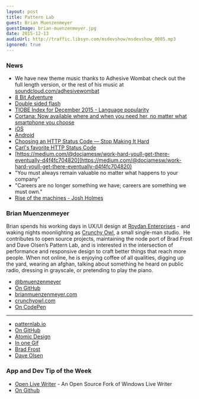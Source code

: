 ```yaml
---
layout: post
title: Pattern Lab
guest: Brian Muenzenmeyer
guestImage: brian-muenzenmeyer.jpg
date: 2015-12-13
audioUrl: http://traffic.libsyn.com/msdevshow/msdevshow_0085.mp3
ignored: true
---
```


### News

 - We have new theme music thanks to Adhesive Wombat check out the full length version, or the rest of his music at [soundcloud.com/adhesivewombat](https://soundcloud.com/adhesivewombat)
  - [8 Bit Adventure](https://soundcloud.com/adhesivewombat/adhesivewombat-8-bit-adventure)
 - [Double sided flash](http://msdv.sh/1SI9olv)
 - [TIOBE Index for December 2015 - Language popularity](http://www.tiobe.com/index.php/content/paperinfo/tpci/)
 - [Cortana: Now available where and when you need her, no matter what smartphone you choose](https://blogs.windows.com/windowsexperience/2015/12/09/cortana-now-available-here-and-when-you-need-her-no-matter-what-smartphone-you-choose/)
  - [iOS](https://itunes.apple.com/us/app/cortana/id1054501703)
  - [Android](https://play.google.com/store/apps/details?id=com.microsoft.cortana)
 - [Choosing an HTTP Status Code — Stop Making It Hard](http://racksburg.com/choosing-an-http-status-code/)
  - [Carl's favorite HTTP Status Code](http://cube-drone.com/comics/c/rfc-2324)
 - [https://medium.com/@docjamesw/work-hard-youll-get-there-eventually-d4f4fc704820](https://medium.com/@docjamesw/work-hard-youll-get-there-eventually-d4f4fc704820)
  - "You must always remain valuable no matter what happens to your company"
  - "Careers are no longer something we have; careers are something we must own."
 - [Rise of the machines - Josh Holmes](https://www.youtube.com/watch?v=Ph1eVRdtJZY)

### Brian Muenzenmeyer

Brian spends his working days in UX/UI design at [Roydan Enterprises](http://roydan.com/) - and waking nights moonlighting as [Crunchy Owl](http://crunchyowl.com/), a small single-man studio.  He contributes to open source projects, maintaining the node port of Brad Frost and Dave Olsen’s Pattern Lab, and is interested in the intersection of performance and responsive design to craft better things that reach more people. When not online, he is enjoying coffee of all qualities, digging up the yard, wearing an afghan, talking about something he heard on public radio, dressing in grayscale, or pretending to play the piano.

 - [@bmuenzenmeyer](https://twitter.com/bmuenzenmeyer)
 - [On GitHub](https://github.com/bmuenzenmeyer)
 - [brianmuenzenmeyer.com](http://brianmuenzenmeyer.com/)
 - [crunchyowl.com](http://crunchyowl.com/)
 - [On CodePen](http://codepen.io/bmuenzenmeyer/)

----------------------------------------

 - [patternlab.io](http://patternlab.io/)
  - [On GitHub](https://github.com/pattern-lab)
 - [Atomic Design](http://atomicdesign.bradfrost.com/)
  - [In one Gif](http://bradfrost.com/blog/post/atomic-design-in-one-gif/)
 - [Brad Frost](https://twitter.com/brad_frost)
 - [Dave Olsen](https://twitter.com/dmolsen)

### App and Dev Tip of the Week

 - [Open Live Writer](http://msdv.sh/1Qw7wxc) - An Open Source Fork of Windows Live Writer 
  - [On Github](http://msdv.sh/1NGnELR)